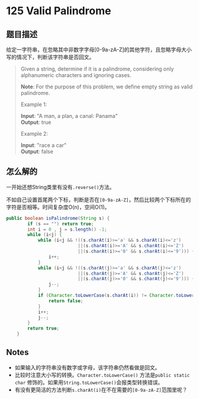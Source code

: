 # 125 Valid Palindrome

## 题目描述

给定一字符串，在忽略其中非数字字母[0-9a-zA-Z]的其他字符，且忽略字母大小写的情况下，判断该字符串是否回文。

>Given a string, determine if it is a palindrome, considering only alphanumeric characters and ignoring cases.
>
>**Note**: For the purpose of this problem, we define empty string as valid palindrome.
>
>Example 1:
>
>**Input**: "A man, a plan, a canal: Panama"  
>**Output**: true
>
>Example 2:
>
>**Input**: "race a car"  
>**Output**: false

## 怎么解的

一开始还想String类里有没有`.reverse()`方法。

不如自己设置首尾两个下标，判断是否在`[0-9a-zA-Z]`，然后比较两个下标所在的字符是否相等。时间复杂度O(n)，空间O(1)。

```java
public boolean isPalindrome(String s) {
        if (s == "") return true;
        int i = 0 , j = s.length() -1;
        while (i<j) {
            while (i<j && !((s.charAt(i)>='a' && s.charAt(i)<='z')
                           ||(s.charAt(i)>='A' && s.charAt(i)<='Z')
                           ||(s.charAt(i)>='0' && s.charAt(i)<='9'))) {
                i++;
            }
            while (i<j && !((s.charAt(j)>='a' && s.charAt(j)<='z')
                           ||(s.charAt(j)>='A' && s.charAt(j)<='Z')
                           ||(s.charAt(j)>='0' && s.charAt(j)<='9'))) {
                j--;
            }
            if (Character.toLowerCase(s.charAt(i)) != Character.toLowerCase(s.charAt(j))) {
                return false;
            }
            i++;
            j--;
        }
        return true;
    }
```

## Notes

- 如果输入的字符串没有数字或字母，该字符串仍然看做是回文。
- 比较时注意大小写的转换。`Character.toLowerCase()` 方法是`public static char` 修饰的。如果用`String.toLowerCase()`会报类型转换错误。
- 有没有更简洁的方法判断`s.charAt(i)`在不在需要的`[0-9a-zA-Z]`范围里呢？

